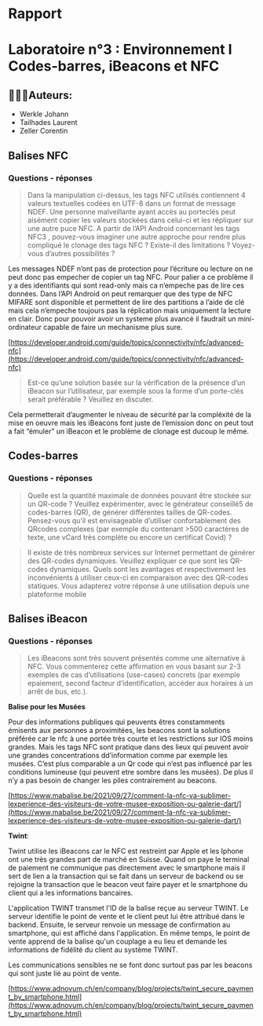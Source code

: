 # Rapport

# Laboratoire n°3 : Environnement I Codes-barres, iBeacons et NFC

## 👨🏻‍💻Auteurs:

- Werkle Johann
- Tailhades Laurent
- Zeller Corentin

## Balises NFC

### Questions - réponses

> Dans la manipulation ci-dessus, les tags NFC utilisés contiennent 4 valeurs textuelles codées
en UTF-8 dans un format de message NDEF. Une personne malveillante ayant accès au porteclés peut aisément copier les valeurs stockées dans celui-ci et les répliquer sur une autre puce
NFC. A partir de l’API Android concernant les tags NFC3
, pouvez-vous imaginer une autre approche
pour rendre plus compliqué le clonage des tags NFC ? Existe-il des limitations ? Voyez-vous
d’autres possibilités ?
> 

Les messages NDEF n’ont pas de protection pour l’écriture ou lecture on ne peut donc pas empecher de copier un tag NFC. Pour palier a ce problème il y a des identifiants qui sont read-only mais ca n’empeche pas de lire ces données.
Dans l’API Android on peut remarquer que des type de NFC MIFARE sont disponible et permettent de lire des partitions a l’aide de clé mais cela n’empeche toujours pas la réplication mais uniquement la lecture en clair. Donc pour pouvoir avoir un systeme plus avancé il faudrait un mini-ordinateur capable de faire un mechanisme plus sure.

[https://developer.android.com/guide/topics/connectivity/nfc/advanced-nfc](https://developer.android.com/guide/topics/connectivity/nfc/advanced-nfc)

> Est-ce qu’une solution basée sur la vérification de la présence d’un iBeacon sur l’utilisateur,
par exemple sous la forme d’un porte-clés serait préférable ? Veuillez en discuter.
> 

Cela permetterait d’augmenter le niveau de sécurité par la compléxité de la mise en oeuvre mais les iBeacons font juste de l’emission donc on peut tout a fait “émuler” un iBeacon et le problème de clonage est ducoup le même.

## Codes-barres

### Questions - réponses

> Quelle est la quantité maximale de données pouvant être stockée sur un QR-code ? Veuillez
expérimenter, avec le générateur conseillé5 de codes-barres (QR), de générer différentes
tailles de QR-codes. Pensez-vous qu’il est envisageable d’utiliser confortablement des QRcodes complexes (par exemple du contenant >500 caractères de texte, une vCard très
complète ou encore un certificat Covid) ?
> 

> Il existe de très nombreux services sur Internet permettant de générer des QR-codes
dynamiques. Veuillez expliquer ce que sont les QR-codes dynamiques. Quels sont les avantages
et respectivement les inconvénients à utiliser ceux-ci en comparaison avec des QR-codes
statiques. Vous adapterez votre réponse à une utilisation depuis une plateforme mobile
> 

## Balises iBeacon

### Questions - réponses

> Les iBeacons sont très souvent présentés comme une alternative à NFC. Vous commenterez cette
affirmation en vous basant sur 2-3 exemples de cas d’utilisations (use-cases) concrets (par exemple epaiement, second facteur d’identification, accéder aux horaires à un arrêt de bus, etc.).
> 

**Balise pour les Musées**

Pour des informations publiques qui peuvents êtres constamments émisents aux personnes a proximitées, les beacons sont la solutions préférée car le nfc à une portée très courte et les restrictions sur IOS moins grandes. Mais les tags NFC sont pratique dans des lieux qui peuvent avoir une grandes concentrations dd’information comme par exemple les musées. C’est plus comparable a un Qr code qui n’est pas influencé par les conditions lumineuse (qui peuvent etre sombre dans les musées). De plus il n’y a pas besoin de changer les piles contrairement au beacons.

[https://www.mabalise.be/2021/09/27/comment-la-nfc-va-sublimer-lexperience-des-visiteurs-de-votre-musee-exposition-ou-galerie-dart/](https://www.mabalise.be/2021/09/27/comment-la-nfc-va-sublimer-lexperience-des-visiteurs-de-votre-musee-exposition-ou-galerie-dart/)

**Twint**:

Twint utilise les iBeacons car le NFC est restreint par Apple et les Iphone ont une très grandes part de marché en Suisse. Quand on paye le terminal de paiement ne communique pas directement avec le smartphone mais il sert de lien a la transaction qui se fait dans un serveur de backend ou se rejoigne la transaction que le beacon veut faire payer et le smartphone du client qui a les informations bancaires.

L'application TWINT transmet l'ID de la balise reçue au serveur TWINT. Le serveur identifie le point de vente et le client peut lui être attribué dans le backend. Ensuite, le serveur renvoie un message de confirmation au smartphone, qui est affiché dans l'application. En même temps, le point de vente apprend de la balise qu'un couplage a eu lieu et demande les informations de fidélité du client au système TWINT.

Les communications sensibles ne se font donc surtout pas par les beacons qui sont juste lié au point de vente.

[https://www.adnovum.ch/en/company/blog/projects/twint_secure_payment_by_smartphone.html](https://www.adnovum.ch/en/company/blog/projects/twint_secure_payment_by_smartphone.html)